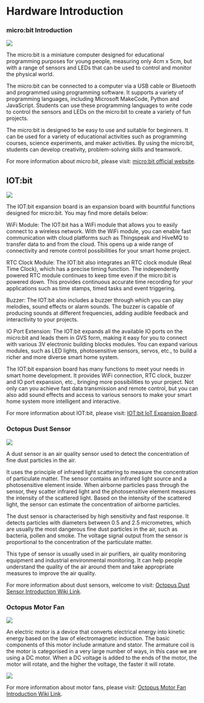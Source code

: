 ﻿---
sidebar_position: 3
sidebar_label: Hardware Introduction
---

# Hardware Introduction

### micro:bit Introduction

![](https://wiki-media-ef.oss-cn-hongkong.aliyuncs.com/i18n/en/docusaurus-plugin-content-docs/current/microbit/interesting-case/classroom-smart-air-purifier-kit/images/microbit-smart-maker-kit-case02-01.png)

The micro:bit is a miniature computer designed for educational programming purposes for young people, measuring only 4cm x 5cm, but with a range of sensors and LEDs that can be used to control and monitor the physical world.

The micro:bit can be connected to a computer via a USB cable or Bluetooth and programmed using programming software. It supports a variety of programming languages, including Microsoft MakeCode, Python and JavaScript. Students can use these programming languages to write code to control the sensors and LEDs on the micro:bit to create a variety of fun projects.

The micro:bit is designed to be easy to use and suitable for beginners. It can be used for a variety of educational activities such as programming courses, science experiments, and maker activities. By using the micro:bit, students can develop creativity, problem-solving skills and teamwork.

For more information about micro:bit, please visit: [micro:bit official website](https://microbit.org/).

## IOT:bit

![](https://wiki-media-ef.oss-cn-hongkong.aliyuncs.com/i18n/en/docusaurus-plugin-content-docs/current/microbit/interesting-case/classroom-smart-air-purifier-kit/images/hardware-introduction-01.png)

The IOT:bit expansion board is an expansion board with bountiful functions designed for micro:bit. You may find more details below:

WiFi Module:
The IOT:bit has a WiFi module that allows you to easily connect to a wireless network. With the WiFi module, you can enable fast communication with cloud platforms such as Thingspeak and HiveMQ to transfer data to and from the cloud. This opens up a wide range of connectivity and remote control possibilities for your smart home project.

RTC Clock Module:
The IOT:bit also integrates an RTC clock module (Real Time Clock), which has a precise timing function. The independently powered RTC module continues to keep time even if the micro:bit is powered down. This provides continuous accurate time recording for your applications such as time stamps, timed tasks and event triggering.

Buzzer:
The IOT:bit also includes a buzzer through which you can play melodies, sound effects or alarm sounds. The buzzer is capable of producing sounds at different frequencies, adding audible feedback and interactivity to your projects.

IO Port Extension:
The IOT:bit expands all the available IO ports on the micro:bit and leads them in GVS form, making it easy for you to connect with various 3V electronic building blocks modules. You can expand various modules, such as LED lights, photosensitive sensors, servos, etc., to build a richer and more diverse smart home system.

The IOT:bit expansion board has many functions to meet your needs in smart home development. It provides WiFi connection, RTC clock, buzzer and IO port expansion, etc., bringing more possibilities to your project. Not only can you achieve fast data transmission and remote control, but you can also add sound effects and access to various sensors to make your smart home system more intelligent and interactive.

For more information about IOT:bit, please visit: [IOT:bit IoT Expansion Board](http://wiki.elecfreaks.com/en/microbit/expansion-board/iot-bit/).

### Octopus Dust Sensor

![](https://wiki-media-ef.oss-cn-hongkong.aliyuncs.com/i18n/en/docusaurus-plugin-content-docs/current/microbit/interesting-case/classroom-smart-air-purifier-kit/images/microbit-smart-maker-kit-case02-01-4.png)

A dust sensor is an air quality sensor used to detect the concentration of fine dust particles in the air.

It uses the principle of infrared light scattering to measure the concentration of particulate matter. The sensor contains an infrared light source and a photosensitive element inside. When airborne particles pass through the sensor, they scatter infrared light and the photosensitive element measures the intensity of the scattered light. Based on the intensity of the scattered light, the sensor can estimate the concentration of airborne particles.

The dust sensor is characterised by high sensitivity and fast response. It detects particles with diameters between 0.5 and 2.5 micrometres, which are usually the most dangerous fine dust particles in the air, such as bacteria, pollen and smoke. The voltage signal output from the sensor is proportional to the concentration of the particulate matter.

This type of sensor is usually used in air purifiers, air quality monitoring equipment and industrial environmental monitoring. It can help people understand the quality of the air around them and take appropriate measures to improve the air quality.

For more information about dust sensors, welcome to visit: [Octopus Dust Sensor Introduction Wiki Link](http://wiki.elecfreaks.com/en/microbit/sensor/octopus-sensors/sensor/octopus_ef11083/).

### Octopus Motor Fan

![](https://wiki-media-ef.oss-cn-hongkong.aliyuncs.com/i18n/en/docusaurus-plugin-content-docs/current/microbit/interesting-case/classroom-smart-air-purifier-kit/images/microbit-smart-maker-kit-case02-01-3.png)

An electric motor is a device that converts electrical energy into kinetic energy based on the law of electromagnetic induction. The basic components of this motor include armature and stator. The armature coil is the motor is categorised in a very large number of ways, in this case we are using a DC motor. When a DC voltage is added to the ends of the motor, the motor will rotate, and the higher the voltage, the faster it will rotate.

![](https://wiki-media-ef.oss-cn-hongkong.aliyuncs.com/i18n/en/docusaurus-plugin-content-docs/current/microbit/interesting-case/classroom-smart-air-purifier-kit/images/microbit-smart-maker-kit-case02-01-2.gif)

For more information about motor fans, please visit: [Octopus Motor Fan Introduction Wiki Link](http://wiki.elecfreaks.com/en/microbit/sensor/octopus-sensors/output/octopus_ef04059/).
